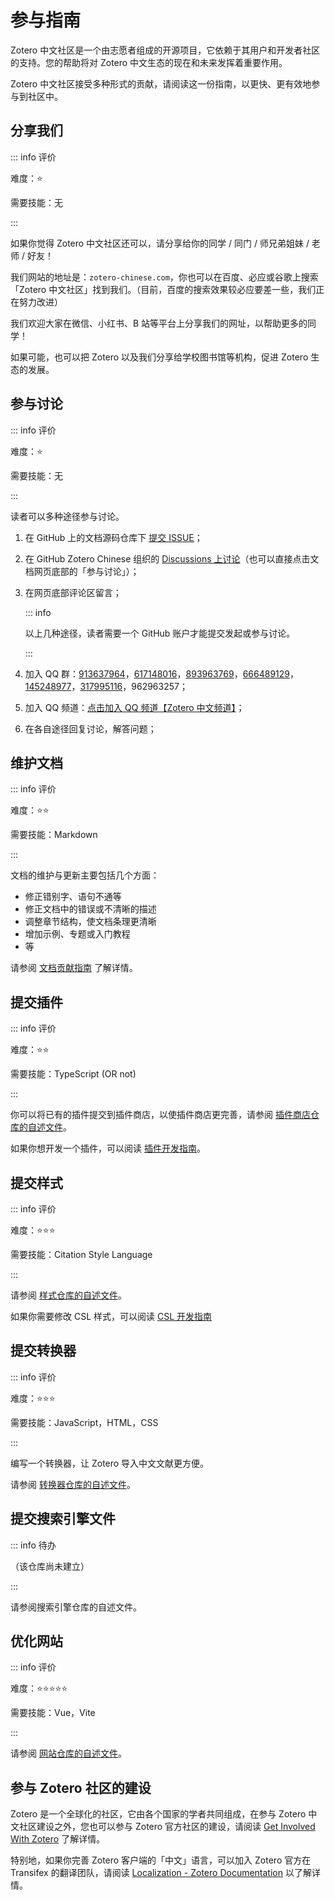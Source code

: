 # 参与指南

Zotero 中文社区是一个由志愿者组成的开源项目，它依赖于其用户和开发者社区的支持。您的帮助将对 Zotero 中文生态的现在和未来发挥着重要作用。

Zotero 中文社区接受多种形式的贡献，请阅读这一份指南，以更快、更有效地参与到社区中。

## 分享我们

::: info 评价

难度：⭐

需要技能：无

:::

如果你觉得 Zotero 中文社区还可以，请分享给你的同学 / 同门 / 师兄弟姐妹 / 老师 / 好友！

我们网站的地址是：`zotero-chinese.com`，你也可以在百度、必应或谷歌上搜索「Zotero 中文社区」找到我们。（目前，百度的搜索效果较必应要差一些，我们正在努力改进）

我们欢迎大家在微信、小红书、B 站等平台上分享我们的网址，以帮助更多的同学！

如果可能，也可以把 Zotero 以及我们分享给学校图书馆等机构，促进 Zotero 生态的发展。

## 参与讨论

::: info 评价

难度：⭐

需要技能：无

:::

读者可以多种途径参与讨论。

1. 在 GitHub 上的文档源码仓库下 [提交 ISSUE](https://github.com/zotero-chinese/wiki/issues)；
2. 在 GitHub Zotero Chinese 组织的 [Discussions 上讨论](https://github.com/orgs/zotero-chinese/discussions)（也可以直接点击文档网页底部的「参与讨论」）；
3. 在网页底部评论区留言；

   ::: info

   以上几种途径，读者需要一个 GitHub 账户才能提交发起或参与讨论。

   :::

4. 加入 QQ 群：[913637964](https://qm.qq.com/q/joBSs1HIFa)，[617148016](https://qm.qq.com/q/a3fnR5YLGo)，[893963769](https://qm.qq.com/q/rFk6CayJRC)，[666489129](https://qm.qq.com/q/n3PZ1aRWnI)，[145248977](https://qm.qq.com/q/i7GVnNwD0k)，[317995116](https://qm.qq.com/q/V8KzSdZo42)，962963257；
5. 加入 QQ 频道：[点击加入 QQ 频道【Zotero 中文频道】](https://pd.qq.com/s/88fhhl9bv)；
6. 在各自途径回复讨论，解答问题；

## 维护文档

::: info 评价

难度：⭐⭐

需要技能：Markdown

:::

文档的维护与更新主要包括几个方面：

- 修正错别字、语句不通等
- 修正文档中的错误或不清晰的描述
- 调整章节结构，使文档条理更清晰
- 增加示例、专题或入门教程
- 等

请参阅 [文档贡献指南](./wiki.md) 了解详情。

## 提交插件

::: info 评价

难度：⭐⭐

需要技能：TypeScript (OR not)

:::

你可以将已有的插件提交到插件商店，以使插件商店更完善，请参阅 [插件商店仓库的自述文件](https://github.com/zotero-chinese/zotero-plugins#readme)。

如果你想开发一个插件，可以阅读 [插件开发指南](../plugin-dev-guide/index.md)。

## 提交样式

::: info 评价

难度：⭐⭐⭐

需要技能：Citation Style Language

:::

请参阅 [样式仓库的自述文件](https://github.com/zotero-chinese/styles)。

如果你需要修改 CSL 样式，可以阅读 [CSL 开发指南](../csl-dev-guide/index.md)

## 提交转换器

::: info 评价

难度：⭐⭐⭐

需要技能：JavaScript，HTML，CSS

:::

编写一个转换器，让 Zotero 导入中文文献更方便。

请参阅 [转换器仓库的自述文件](https://github.com/l0o0/translators_CN#readme)。

## 提交搜索引擎文件

::: info 待办

（该仓库尚未建立）

:::

请参阅搜索引擎仓库的自述文件。

## 优化网站

::: info 评价

难度：⭐⭐⭐⭐⭐

需要技能：Vue，Vite

:::

请参阅 [网站仓库的自述文件](https://github.com/zotero-chinese/website#readme)。

## 参与 Zotero 社区的建设

Zotero 是一个全球化的社区，它由各个国家的学者共同组成，在参与 Zotero 中文社区建设之外，您也可以参与 Zotero 官方社区的建设，请阅读 [Get Involved With Zotero](https://www.zotero.org/getinvolved/) 了解详情。

特别地，如果你完善 Zotero 客户端的「中文」语言，可以加入 Zotero 官方在 Transifex 的翻译团队，请阅读 [Localization - Zotero Documentation](https://www.zotero.org/support/dev/localization) 以了解详情。

